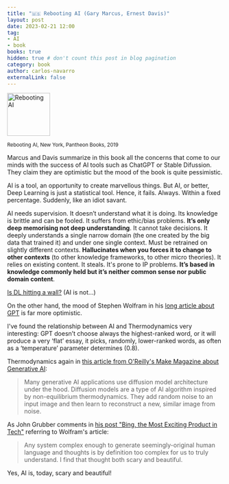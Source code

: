 ```yaml
---
title: "🇺🇸 Rebooting AI (Gary Marcus, Ernest Davis)"
layout: post
date: 2023-02-21 12:00
tag:
- AI
- book
books: true
hidden: true # don't count this post in blog pagination
category: book
author: carlos-navarro
externalLink: false
---
```


<a 
    href="http://rebooting.ai">
    <img width="100"
        src="http://d2f0ora2gkri0g.cloudfront.net/65/88/6588cd87-6ad6-430a-ad38-d65df4876348.jpeg" 
        alt="Rebooting AI" />
</a>

<sub>Rebooting AI, New York, Pantheon Books, 2019</sub>

Marcus and Davis summarize in this book all the concerns that come to our minds with the success of AI tools such as ChatGPT or Stable Difussion. They claim they are optimistic but the mood of the book is quite pessimistic.

AI is a tool, an opportunity to create marvellous things. But AI, or better, Deep Learning is just a statistical tool. Hence, it fails. Always. Within a fixed percentage. Suddenly, like an idiot savant. 

AI needs supervision. It doesn’t understand what it is doing. Its knowledge is brittle and can be fooled. It suffers from ethic/bias problems. **It’s only deep memorising not deep understanding**. It cannot take decisions. It deeply understands a single narrow domain (the one created by the big data that trained it) and under one single context. Must be retrained on slightly different contexts. **Hallucinates when you forces it to change to other contexts** (to other knowledge frameworks, to other micro theories). It relies on existing content. It steals. It's prone to IP problems. **It’s based in knowledge commonly held but it’s neither common sense nor public domain content**.

[Is DL hitting a wall?](https://nautil.us/deep-learning-is-hitting-a-wall-238440/) (AI is not...)

On the other hand, the mood of Stephen Wolfram in his [long article about GPT](https://writings.stephenwolfram.com/2023/02/what-is-chatgpt-doing-and-why-does-it-work/) is far more optimistic. 

I've found the relationship between AI and Thermodynamics very interesting: GPT doesn’t choose always the highest-ranked word, or it will produce a very ‘flat’ essay, it picks, randomly, lower-ranked words, as often as a ‘temperature’ parameter determines (0.8).

Thermodynamics again in [this article from O'Reilly's Make Magazine about Generative AI](https://makezine.com/article/craft/fine-art/generative-ai-for-makers-ai-has-truly-arrived-and-its-here-to-help-you-make-and-craft/):

> Many generative AI applications use diffusion model architecture under the hood. Diffusion models are a type of AI algorithm inspired by non-equilibrium thermodynamics. They add random noise to an input image and then learn to reconstruct a new, similar image from noise.

As John Grubber comments in [his post "Bing, the Most Exciting Product in Tech"](https://daringfireball.net/2023/02/bing_the_most_exciting_product_in_tech) referring to Wolfram's article:

> Any system complex enough to generate seemingly-original human language and thoughts is by definition too complex for us to truly understand. I find that thought both scary and beautiful.

Yes, AI is, today, scary and beautiful!

